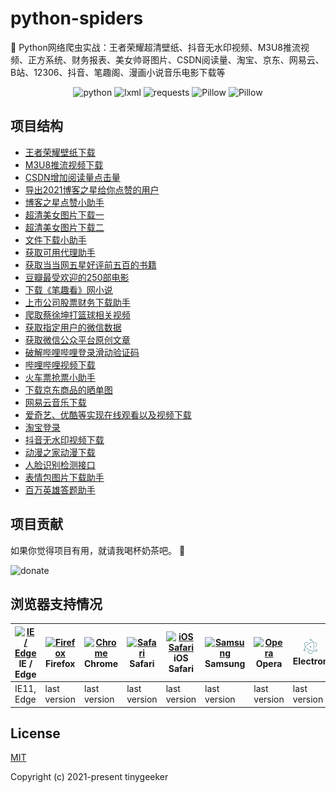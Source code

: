 # python-spiders
🌈 Python网络爬虫实战：王者荣耀超清壁纸、抖音无水印视频、M3U8推流视频、正方系统、财务报表、美女帅哥图片、CSDN阅读量、淘宝、京东、网易云、B站、12306、抖音、笔趣阁、漫画小说音乐电影下载等

<p align="center">
  <img src="https://img.shields.io/badge/python->=3.0-ff69b4.svg" alt="python">
  <img src="https://img.shields.io/badge/lxml->=4.6.3-6bb59a.svg" alt="lxml">
  <img src="https://img.shields.io/badge/requests->=2.20.0-brightgreen.svg" alt="requests">
  <img src="https://img.shields.io/badge/Pillow->=6.2.2-blue.svg" alt="Pillow">
  <img src="https://img.shields.io/badge/beautifulsoup4->=4.6.02-e65a65.svg" alt="Pillow">
</p>

## 项目结构
- [王者荣耀壁纸下载](https://github.com/tinygeeker/python-spiders/blob/main/wangzhe_wallpaper/main.py)
- [M3U8推流视频下载](https://github.com/tinygeeker/python-spiders/blob/main/m3u8/main.py)
- [CSDN增加阅读量点击量](https://github.com/tinygeeker/python-spiders/blob/main/csdn/blog-click-read-num.py)
- [导出2021博客之星给你点赞的用户](https://github.com/tinygeeker/python-spiders/blob/main/csdn/blog-star-user.py)
- [博客之星点赞小助手](https://github.com/tinygeeker/python-spiders/blob/main/csdn/blog-star-like.py)
- [超清美女图片下载一](https://github.com/tinygeeker/python-spiders/blob/main/beauty/xiuren.py)
- [超清美女图片下载二](https://github.com/tinygeeker/python-spiders/blob/main/beauty/ku137.py)
- [文件下载小助手](https://github.com/tinygeeker/python-spiders/blob/main/downloader.py)
- [获取可用代理助手](https://github.com/tinygeeker/python-spiders/blob/main/proxy.py)
- [获取当当网五星好评前五百的书籍](https://github.com/tinygeeker/python-spiders/blob/main/dangdang_top_500.py)
- [豆瓣最受欢迎的250部电影](https://github.com/tinygeeker/python-spiders/blob/main/douban_top_250_movies.py)
- [下载《笔趣看》网小说](https://github.com/tinygeeker/python-spiders/blob/main/biqukan.py)
- [上市公司股票财务下载助手](https://github.com/tinygeeker/python-spiders/blob/main/financial.py)
- [爬取蔡徐坤打篮球相关视频](https://github.com/tinygeeker/python-spiders/blob/main/ikun_basketball.py)
- [获取指定用户的微信数据](https://github.com/tinygeeker/python-spiders/blob/main/wechat.py)
- [获取微信公众平台原创文章](https://github.com/tinygeeker/python-spiders/blob/main/wechat_public_account.py)
- [破解哔哩哔哩登录滑动验证码](https://github.com/tinygeeker/python-spiders/blob/main/bilibili_captcha_crack.py)
- [哔哩哔哩视频下载](https://github.com/tinygeeker/python-spiders/blob/main/bilibili/main.py)
- [火车票抢票小助手](https://github.com/tinygeeker/python-spiders/blob/main/12306_ticket.py)
- [下载京东商品的晒单图](https://github.com/tinygeeker/python-spiders/blob/main/jingdong/main.py)
- [网易云音乐下载](https://github.com/tinygeeker/python-spiders/blob/main/netease/main.py)
- [爱奇艺、优酷等实现在线观看以及视频下载](https://github.com/tinygeeker/python-spiders/blob/main/video_downloader/main.py)
- [淘宝登录](https://github.com/tinygeeker/python-spiders/blob/main/taobao/login.py)
- [抖音无水印视频下载](https://github.com/tinygeeker/python-spiders/blob/main/douyin/main.py)
- [动漫之家动漫下载](https://github.com/tinygeeker/python-spiders/blob/main/dmzj/main.py)
- [人脸识别检测接口](https://github.com/tinygeeker/python-spiders/blob/main/check_face/main.py)
- [表情包图片下载助手](https://github.com/tinygeeker/python-spiders/blob/main/biaoqingbao/main.py)
- [百万英雄答题助手](https://github.com/tinygeeker/python-spiders/blob/main/baiwan/main.py)

## 项目贡献

如果你觉得项目有用，就请我喝杯奶茶吧。 :tropical_drink:

![donate](https://tinygeeker.github.io/static/imgs/my/pay/group.jpg)

## 浏览器支持情况

| [<img src="https://raw.githubusercontent.com/alrra/browser-logos/master/src/edge/edge_48x48.png" alt="IE / Edge" width="24px" height="24px" />](http://godban.github.io/browsers-support-badges/)<br/>IE / Edge | [<img src="https://raw.githubusercontent.com/alrra/browser-logos/master/src/firefox/firefox_48x48.png" alt="Firefox" width="24px" height="24px" />](http://godban.github.io/browsers-support-badges/)<br/>Firefox | [<img src="https://raw.githubusercontent.com/alrra/browser-logos/master/src/chrome/chrome_48x48.png" alt="Chrome" width="24px" height="24px" />](http://godban.github.io/browsers-support-badges/)<br/>Chrome | [<img src="https://raw.githubusercontent.com/alrra/browser-logos/master/src/safari/safari_48x48.png" alt="Safari" width="24px" height="24px" />](http://godban.github.io/browsers-support-badges/)<br/>Safari | [<img src="https://raw.githubusercontent.com/alrra/browser-logos/master/src/safari-ios/safari-ios_48x48.png" alt="iOS Safari" width="24px" height="24px" />](http://godban.github.io/browsers-support-badges/)<br/>iOS Safari | [<img src="https://raw.githubusercontent.com/alrra/browser-logos/master/src/samsung-internet/samsung-internet_48x48.png" alt="Samsung" width="24px" height="24px" />](http://godban.github.io/browsers-support-badges/)<br/>Samsung | [<img src="https://raw.githubusercontent.com/alrra/browser-logos/master/src/opera/opera_48x48.png" alt="Opera" width="24px" height="24px" />](http://godban.github.io/browsers-support-badges/)<br/>Opera | [<img src="https://raw.githubusercontent.com/alrra/browser-logos/master/src/electron/electron_48x48.png" alt="Electron" width="24px" height="24px" />](http://godban.github.io/browsers-support-badges/)<br/>Electron |
| --------- | --------- | --------- | --------- | --------- | --------- | --------- | --------- |
| IE11, Edge| last version| last version| last version| last version| last version| last version| last version

## License

[MIT](https://github.com/tinygeeker/python-spiders/blob/main/LICENSE)

Copyright (c) 2021-present tinygeeker
